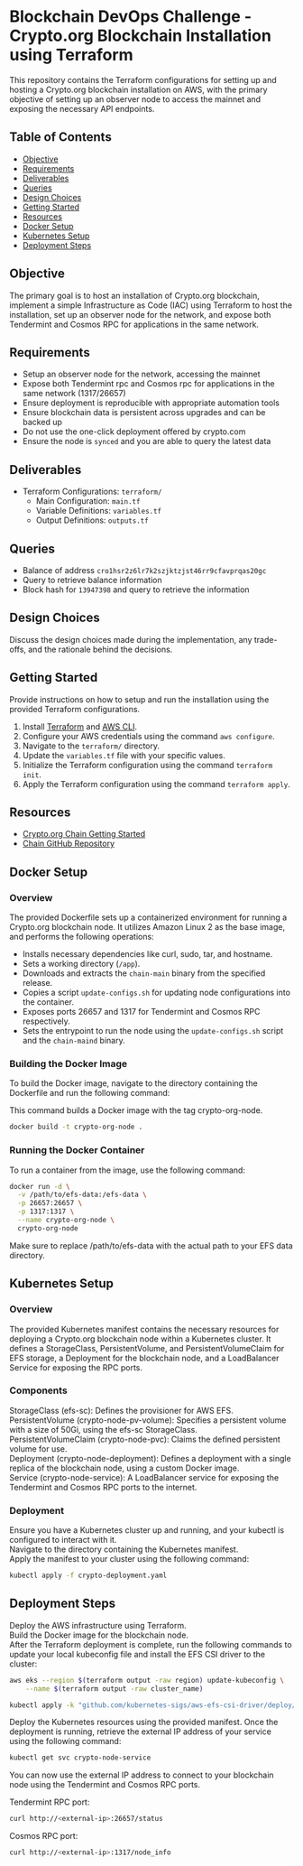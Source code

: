 # Blockchain DevOps Challenge - Crypto.org Blockchain Installation using Terraform

This repository contains the Terraform configurations for setting up and hosting a Crypto.org blockchain installation on AWS, with the primary objective of setting up an observer node to access the mainnet and exposing the necessary API endpoints.

## Table of Contents

- [Objective](#objective)
- [Requirements](#requirements)
- [Deliverables](#deliverables)
- [Queries](#queries)
- [Design Choices](#design-choices)
- [Getting Started](#getting-started)
- [Resources](#resources)
- [Docker Setup](#docker-setup)
- [Kubernetes Setup](#kubernetes-setup)
- [Deployment Steps](#deployment-steps)

## Objective

The primary goal is to host an installation of Crypto.org blockchain, implement a simple Infrastructure as Code (IAC) using Terraform to host the installation, set up an observer node for the network, and expose both Tendermint and Cosmos RPC for applications in the same network.

## Requirements

- Setup an observer node for the network, accessing the mainnet
- Expose both Tendermint rpc and Cosmos rpc for applications in the same network (1317/26657)
- Ensure deployment is reproducible with appropriate automation tools
- Ensure blockchain data is persistent across upgrades and can be backed up
- Do not use the one-click deployment offered by crypto.com
- Ensure the node is `synced` and you are able to query the latest data

## Deliverables

- Terraform Configurations: `terraform/`
    - Main Configuration: `main.tf`
    - Variable Definitions: `variables.tf`
    - Output Definitions: `outputs.tf`

## Queries

- Balance of address `cro1hsr2z6lr7k2szjktzjst46rr9cfavprqas20gc`
- Query to retrieve balance information
- Block hash for `13947398` and query to retrieve the information

## Design Choices

Discuss the design choices made during the implementation, any trade-offs, and the rationale behind the decisions.

## Getting Started

Provide instructions on how to setup and run the installation using the provided Terraform configurations.

1. Install [Terraform](https://www.terraform.io/downloads.html) and [AWS CLI](https://aws.amazon.com/cli/).
2. Configure your AWS credentials using the command `aws configure`.
3. Navigate to the `terraform/` directory.
4. Update the `variables.tf` file with your specific values.
5. Initialize the Terraform configuration using the command `terraform init`.
6. Apply the Terraform configuration using the command `terraform apply`.

## Resources

- [Crypto.org Chain Getting Started](link-to-documentation)
- [Chain GitHub Repository](link-to-repository)

## Docker Setup

### Overview

The provided Dockerfile sets up a containerized environment for running a Crypto.org blockchain node. It utilizes Amazon Linux 2 as the base image, and performs the following operations:

- Installs necessary dependencies like curl, sudo, tar, and hostname.
- Sets a working directory (`/app`).
- Downloads and extracts the `chain-main` binary from the specified release.
- Copies a script `update-configs.sh` for updating node configurations into the container.
- Exposes ports 26657 and 1317 for Tendermint and Cosmos RPC respectively.
- Sets the entrypoint to run the node using the `update-configs.sh` script and the `chain-maind` binary.

### Building the Docker Image

To build the Docker image, navigate to the directory containing the Dockerfile and run the following command:

This command builds a Docker image with the tag crypto-org-node.
```bash
docker build -t crypto-org-node .
```

### Running the Docker Container

To run a container from the image, use the following command:
```bash
docker run -d \
  -v /path/to/efs-data:/efs-data \
  -p 26657:26657 \
  -p 1317:1317 \
  --name crypto-org-node \
  crypto-org-node
```

Make sure to replace /path/to/efs-data with the actual path to your EFS data directory.

## Kubernetes Setup

### Overview
The provided Kubernetes manifest contains the necessary resources for deploying a Crypto.org blockchain node within a Kubernetes cluster. It defines a StorageClass, PersistentVolume, and PersistentVolumeClaim for EFS storage, a Deployment for the blockchain node, and a LoadBalancer Service for exposing the RPC ports.

### Components
StorageClass (efs-sc): Defines the provisioner for AWS EFS. <br/>
PersistentVolume (crypto-node-pv-volume): Specifies a persistent volume with a size of 50Gi, using the efs-sc StorageClass. <br/>
PersistentVolumeClaim (crypto-node-pvc): Claims the defined persistent volume for use. <br/>
Deployment (crypto-node-deployment): Defines a deployment with a single replica of the blockchain node, using a custom Docker image. <br/>
Service (crypto-node-service): A LoadBalancer service for exposing the Tendermint and Cosmos RPC ports to the internet. <br/>

### Deployment
Ensure you have a Kubernetes cluster up and running, and your kubectl is configured to interact with it. <br/>
Navigate to the directory containing the Kubernetes manifest. <br/>
Apply the manifest to your cluster using the following command: <br/>
```bash
kubectl apply -f crypto-deployment.yaml
```

## Deployment Steps

Deploy the AWS infrastructure using Terraform. <br/>
Build the Docker image for the blockchain node. <br/>
After the Terraform deployment is complete, run the following commands to update your local kubeconfig file and install the EFS CSI driver to the cluster: <br/>
```bash
aws eks --region $(terraform output -raw region) update-kubeconfig \
    --name $(terraform output -raw cluster_name)

kubectl apply -k "github.com/kubernetes-sigs/aws-efs-csi-driver/deploy/kubernetes/overlays/stable/ecr/?ref=release-1.3"
```

Deploy the Kubernetes resources using the provided manifest.
Once the deployment is running, retrieve the external IP address of your service using the following command:
```bash
kubectl get svc crypto-node-service
```

You can now use the external IP address to connect to your blockchain node using the Tendermint and Cosmos RPC ports.

Tendermint RPC port:
```bash
curl http://<external-ip>:26657/status
```

Cosmos RPC port:
```bash
curl http://<external-ip>:1317/node_info
```

